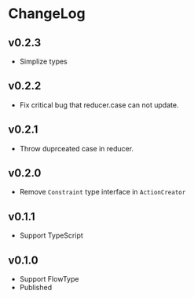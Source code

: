 # ChangeLog

## v0.2.3

* Simplize types

## v0.2.2

* Fix critical bug that reducer.case can not update.

## v0.2.1

* Throw duprceated case in reducer.

## v0.2.0

* Remove `Constraint` type interface in `ActionCreator`

## v0.1.1

* Support TypeScript

## v0.1.0

* Support FlowType
* Published
